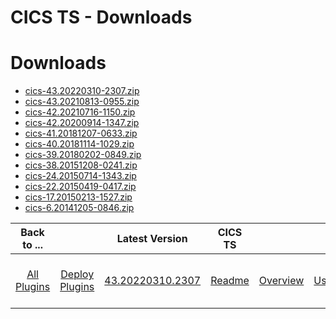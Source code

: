 
CICS TS - Downloads
===================

# Downloads

- [cics-43.20220310-2307.zip](https://raw.githubusercontent.com/UrbanCode/IBM-UCD-PLUGINS/main/files/CICS/cics-43.20220310-2307.zip)
- [cics-43.20210813-0955.zip](https://raw.githubusercontent.com/UrbanCode/IBM-UCD-PLUGINS/main/files/CICS/cics-43.20210813-0955.zip)
- [cics-42.20210716-1150.zip](https://raw.githubusercontent.com/UrbanCode/IBM-UCD-PLUGINS/main/files/CICS/cics-42.20210716-1150.zip)
- [cics-42.20200914-1347.zip](https://raw.githubusercontent.com/UrbanCode/IBM-UCD-PLUGINS/main/files/CICS/cics-42.20200914-1347.zip)
- [cics-41.20181207-0633.zip](https://raw.githubusercontent.com/UrbanCode/IBM-UCD-PLUGINS/main/files/CICS/cics-41.20181207-0633.zip)
- [cics-40.20181114-1029.zip](https://raw.githubusercontent.com/UrbanCode/IBM-UCD-PLUGINS/main/files/CICS/cics-40.20181114-1029.zip)
- [cics-39.20180202-0849.zip](https://raw.githubusercontent.com/UrbanCode/IBM-UCD-PLUGINS/main/files/CICS/cics-39.20180202-0849.zip)
- [cics-38.20151208-0241.zip](https://raw.githubusercontent.com/UrbanCode/IBM-UCD-PLUGINS/main/files/CICS/cics-38.20151208-0241.zip)
- [cics-24.20150714-1343.zip](https://raw.githubusercontent.com/UrbanCode/IBM-UCD-PLUGINS/main/files/CICS/cics-24.20150714-1343.zip)
- [cics-22.20150419-0417.zip](https://raw.githubusercontent.com/UrbanCode/IBM-UCD-PLUGINS/main/files/CICS/cics-22.20150419-0417.zip)
- [cics-17.20150213-1527.zip](https://raw.githubusercontent.com/UrbanCode/IBM-UCD-PLUGINS/main/files/CICS/cics-17.20150213-1527.zip)
- [cics-6.20141205-0846.zip](https://raw.githubusercontent.com/UrbanCode/IBM-UCD-PLUGINS/main/files/CICS/cics-6.20141205-0846.zip)

|Back to ...||Latest Version|CICS TS ||||||
| :---: | :---: | :---: | :---: | :---: | :---: | :---: | :---: | :---: |
|[All Plugins](../../index.md)|[Deploy Plugins](../README.md)|[43.20220310.2307]()|[Readme](README.md)|[Overview](overview.md)|[Usage](usage.md)|[Component Templates](component templates.md)|[Steps](steps.md)|[Troubleshooting](troubleshooting.md)|
